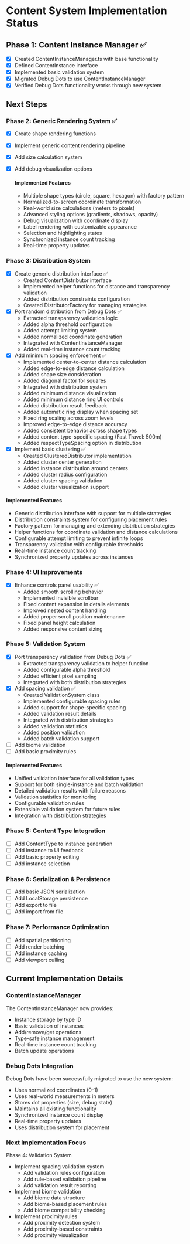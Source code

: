 # Content System Implementation Status

## Phase 1: Content Instance Manager ✅
- [x] Created ContentInstanceManager.ts with base functionality
- [x] Defined ContentInstance interface
- [x] Implemented basic validation system
- [x] Migrated Debug Dots to use ContentInstanceManager
- [x] Verified Debug Dots functionality works through new system

## Next Steps

### Phase 2: Generic Rendering System ✅
- [x] Create shape rendering functions
- [x] Implement generic content rendering pipeline
- [x] Add size calculation system
- [x] Add debug visualization options

    #### Implemented Features
    - Multiple shape types (circle, square, hexagon) with factory pattern
    - Normalized-to-screen coordinate transformation
    - Real-world size calculations (meters to pixels)
    - Advanced styling options (gradients, shadows, opacity)
    - Debug visualization with coordinate display
    - Label rendering with customizable appearance
    - Selection and highlighting states
    - Synchronized instance count tracking
    - Real-time property updates

### Phase 3: Distribution System
- [x] Create generic distribution interface ✅
  - Created ContentDistributor interface
  - Implemented helper functions for distance and transparency validation
  - Added distribution constraints configuration
  - Created DistributorFactory for managing strategies
- [x] Port random distribution from Debug Dots ✅
  - Extracted transparency validation logic
  - Added alpha threshold configuration
  - Added attempt limiting system
  - Added normalized coordinate generation
  - Integrated with ContentInstanceManager
  - Added real-time instance count tracking
- [x] Add minimum spacing enforcement ✅
  - Implemented center-to-center distance calculation
  - Added edge-to-edge distance calculation
  - Added shape size consideration
  - Added diagonal factor for squares
  - Integrated with distribution system
  - Added minimum distance visualization
  - Added minimum distance ring UI controls
  - Added distribution result feedback
  - Added automatic ring display when spacing set
  - Fixed ring scaling across zoom levels
  - Improved edge-to-edge distance accuracy
  - Added consistent behavior across shape types
  - Added content type-specific spacing (Fast Travel: 500m)
  - Added respectTypeSpacing option in distribution
- [x] Implement basic clustering ✅
  - Created ClusteredDistributor implementation
  - Added cluster center generation
  - Added instance distribution around centers
  - Added cluster radius configuration
  - Added cluster spacing validation
  - Added cluster visualization support

#### Implemented Features
- Generic distribution interface with support for multiple strategies
- Distribution constraints system for configuring placement rules
- Factory pattern for managing and extending distribution strategies
- Helper functions for coordinate validation and distance calculations
- Configurable attempt limiting to prevent infinite loops
- Transparency validation with configurable thresholds
- Real-time instance count tracking
- Synchronized property updates across instances

### Phase 4: UI Improvements
- [x] Enhance controls panel usability ✅
  - Added smooth scrolling behavior
  - Implemented invisible scrollbar
  - Fixed content expansion in details elements
  - Improved nested content handling
  - Added proper scroll position maintenance
  - Fixed panel height calculation
  - Added responsive content sizing

### Phase 5: Validation System
- [x] Port transparency validation from Debug Dots ✅
  - Extracted transparency validation to helper function
  - Added configurable alpha threshold
  - Added efficient pixel sampling
  - Integrated with both distribution strategies
- [x] Add spacing validation ✅
  - Created ValidationSystem class
  - Implemented configurable spacing rules
  - Added support for shape-specific spacing
  - Added validation result details
  - Integrated with distribution strategies
  - Added validation statistics
  - Added position validation
  - Added batch validation support
- [ ] Add biome validation
- [ ] Add basic proximity rules

#### Implemented Features
- Unified validation interface for all validation types
- Support for both single-instance and batch validation
- Detailed validation results with failure reasons
- Validation statistics for monitoring
- Configurable validation rules
- Extensible validation system for future rules
- Integration with distribution strategies

### Phase 5: Content Type Integration
- [ ] Add ContentType to instance generation
- [ ] Add instance to UI feedback
- [ ] Add basic property editing
- [ ] Add instance selection

### Phase 6: Serialization & Persistence
- [ ] Add basic JSON serialization
- [ ] Add LocalStorage persistence
- [ ] Add export to file
- [ ] Add import from file

### Phase 7: Performance Optimization
- [ ] Add spatial partitioning
- [ ] Add render batching
- [ ] Add instance caching
- [ ] Add viewport culling

## Current Implementation Details

### ContentInstanceManager
The ContentInstanceManager now provides:
- Instance storage by type ID
- Basic validation of instances
- Add/remove/get operations
- Type-safe instance management
- Real-time instance count tracking
- Batch update operations

### Debug Dots Integration
Debug Dots have been successfully migrated to use the new system:
- Uses normalized coordinates (0-1)
- Uses real-world measurements in meters
- Stores dot properties (size, debug state)
- Maintains all existing functionality
- Synchronized instance count display
- Real-time property updates
- Uses distribution system for placement

### Next Implementation Focus
Phase 4: Validation System
- Implement spacing validation system
  - Add validation rules configuration
  - Add rule-based validation pipeline
  - Add validation result reporting
- Implement biome validation
  - Add biome data structure
  - Add biome-based placement rules
  - Add biome compatibility checking
- Implement proximity rules
  - Add proximity detection system
  - Add proximity-based constraints
  - Add proximity visualization
